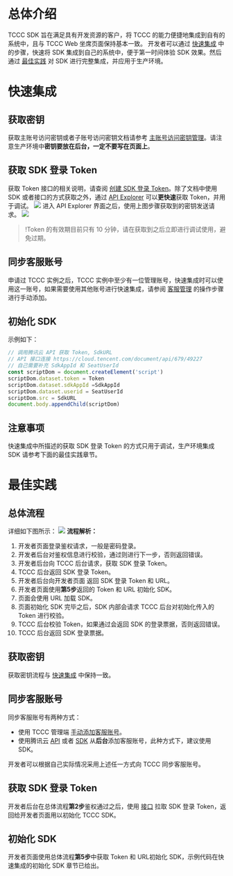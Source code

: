 # 总体介绍
TCCC SDK 旨在满足具有开发资源的客户，将 TCCC 的能力便捷地集成到自有的系统中，且与 TCCC Web 坐席页面保持基本一致。
开发者可以通过 [快速集成](#integrate) 中的步骤，快速将 SDK 集成到自己的系统中，便于第一时间体验 SDK 效果。然后通过 [最佳实践](#practice) 对 SDK 进行完整集成，并应用于生产环境。

<span id = "integrate"></span>
# 快速集成
## 获取密钥

获取主账号访问密钥或者子账号访问密钥文档请参考 [主账号访问密钥管理](https://cloud.tencent.com/document/product/598/40488)。请注意生产环境中**密钥要放在后台，一定不要写在页面上**。

## 获取 SDK 登录 Token

获取 Token 接口的相关说明，请查阅 [创建 SDK 登录 Token](https://cloud.tencent.com/document/api/679/49227)。除了文档中使用 SDK 或者接口的方式获取之外，通过 [API Explorer](https://console.cloud.tencent.com/api/explorer?Product=ccc&Version=2020-02-10&Action=CreateSDKLoginToken) 可以**更快速**获取 Token，并用于调试。
![](https://main.qcloudimg.com/raw/446da4e24d5d1052dd17ecae01174fe7.png)
进入 API Explorer 界面之后，使用上图步骤获取到的密钥发送请求。
![](https://main.qcloudimg.com/raw/9ca0ca3737b0e3c0ff3bf81d1b097fd8.png)
>!Token 的有效期目前只有 10 分钟，请在获取到之后立即进行调试使用，避免过期。

## 同步客服账号
申请过 TCCC 实例之后，TCCC 实例中至少有一位管理账号，快速集成时可以使用这一账号，如果需要使用其他账号进行快速集成，请参阅 [客服管理](https://cloud.tencent.com/document/product/679/48056) 的操作步骤进行手动添加。

## 初始化 SDK
示例如下：
```javascript
// 调用腾讯云 API 获取 Token, SdkURL
// API 接口连接 https://cloud.tencent.com/document/api/679/49227
// 自己需要补充 SdkAppId 和 SeatUserId
const scriptDom = document.createElement('script')
scriptDom.dataset.token = Token
scriptDom.dataset.sdkAppId =SdkAppId
scriptDom.dataset.userid = SeatUserId
scriptDom.src = SdkURL
document.body.appendChild(scriptDom)
```

## 注意事项
快速集成中所描述的获取 SDK 登录 Token 的方式只用于调试，生产环境集成 SDK 请参考下面的最佳实践章节。

<span id = "practice"></span>
# 最佳实践 
## 总体流程

详细如下图所示：
![](https://main.qcloudimg.com/raw/3d60d94dd3bac96c3697ef18e69e4d63.png)
**流程解析：**
1. 开发者页面登录鉴权请求，一般是密码登录。
2. 开发者后台对鉴权信息进行校验，通过则进行下一步，否则返回错误。
3. 开发者后台向 TCCC 后台请求，获取 SDK 登录 Token。
4. TCCC 后台返回 SDK 登录 Token。
5. 开发者后台向开发者页面 返回 SDK 登录 Token 和 URL。
6. 开发者页面使用**第5步**返回的 Token 和 URL 初始化 SDK。
7. 页面会使用 URL 加载 SDK。
8. 页面初始化 SDK 完毕之后，SDK 内部会请求 TCCC 后台对初始化传入的 Token 进行校验。
9. TCCC 后台校验 Token，如果通过会返回 SDK 的登录票据，否则返回错误。
10. TCCC 后台返回 SDK 登录票据。

##  获取密钥
 获取密钥流程与 [快速集成](#integrate) 中保持一致。

## 同步客服账号
同步客服账号有两种方式：
- 使用 TCCC 管理端 [手动添加客服账号](https://cloud.tencent.com/document/product/679/48056)。
- 使用腾讯云 [API](https://cloud.tencent.com/document/api/679/49677#4.-.E7.A4.BA.E4.BE.8B) 或者 [SDK](https://cloud.tencent.com/document/api/679/49677#SDK) 从**后台**添加客服账号，此种方式下，建议使用 SDK。

开发者可以根据自己实际情况采用上述任一方式向 TCCC 同步客服账号。

## 获取 SDK 登录 Token
开发者后台在总体流程**第2步**鉴权通过之后，使用 [接口](https://cloud.tencent.com/document/api/679/49227) 拉取 SDK 登录 Token，返回给开发者页面用以初始化 TCCC SDK。

## 初始化 SDK
开发者页面使用总体流程**第5步**中获取 Token 和 URL初始化 SDK，示例代码在快速集成的初始化 SDK 章节已给出。
